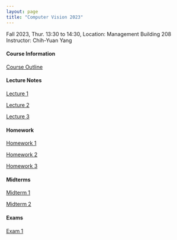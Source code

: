 ```yaml
---
layout: page
title: "Computer Vision 2023"
---
```


Fall 2023, Thur. 13:30 to 14:30, Location: Management Building 208
Instructor: Chih-Yuan Yang

#### Course Information

[Course Outline](/courses/vector-calculus/Sample_Course_Outline.pdf)

#### Lecture Notes

[Lecture 1](/courses/vector-calculus/Sample_Lecture_Notes.pdf)

[Lecture 2](/courses/vector-calculus/Sample_Lecture_Notes.pdf)

[Lecture 3](/courses/vector-calculus/Sample_Lecture_Notes.pdf)

#### Homework

[Homework 1](/courses/vector-calculus/Sample_Lecture_Notes.pdf)

[Homework 2](/courses/vector-calculus/Sample_Lecture_Notes.pdf)

[Homework 3](/courses/vector-calculus/Sample_Lecture_Notes.pdf)

#### Midterms

[Midterm 1](/courses/vector-calculus/Sample_Midterm.pdf)

[Midterm 2](/courses/vector-calculus/Sample_Midterm.pdf)

#### Exams

[Exam 1](/courses/vector-calculus/Sample_Exam.pdf)
